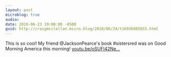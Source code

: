 ```yaml
---
layout: post
microblog: true
audio: 
date: 2010-06-23 19:00:00 -0500
guid: http://craigmcclellan.micro.blog/2010/06/24/t16936885033.html
---
```

This is so cool!  My friend @JacksonPearce's book #sistersred was on Good Morning America this morning! [youtu.be/oSUFI42Ne...](http://youtu.be/oSUFI42Ne_U)
